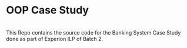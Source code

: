 # OOP Case Study
<br>
This Repo contains the source code for the Banking System Case Study done as part of Experion ILP of Batch 2.
